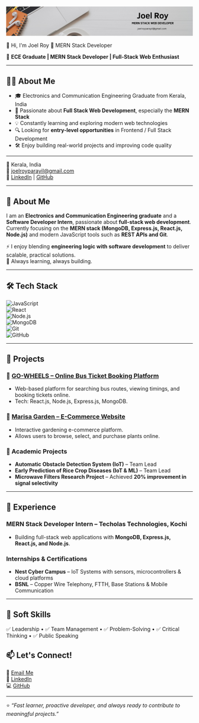 <!-- Profile Banner -->
![Banner](https://github.com/joelroy08/joelroy08/blob/main/banner2.png?raw=true)

👋 Hi, I'm Joel Roy
🚀 MERN Stack Developer


🎯 **ECE Graduate | MERN Stack Developer | Full-Stack Web Enthusiast**  


---

## 👨‍💻 About Me  
- 🎓 Electronics and Communication Engineering Graduate from Kerala, India  
- 🚀 Passionate about **Full Stack Web Development**, especially the **MERN Stack**  
- 💡 Constantly learning and exploring modern web technologies  
- 🔍 Looking for **entry-level opportunities** in Frontend / Full Stack Development  
- 🛠️ Enjoy building real-world projects and improving code quality  

---


📍 Kerala, India  
📧 [joelroyparayil@gmail.com](mailto:joelroyparayil@gmail.com)  
🔗 [LinkedIn](https://linkedin.com/in/joel-roy66) | [GitHub](https://github.com/joelroy08)  

---

## 🚀 About Me  
I am an **Electronics and Communication Engineering graduate** and a **Software Developer Intern**, passionate about **full-stack web development**.  
Currently focusing on the **MERN stack (MongoDB, Express.js, React.js, Node.js)** and modern JavaScript tools such as **REST APIs and Git**.  

⚡ I enjoy blending **engineering logic with software development** to deliver scalable, practical solutions.  
🌱 Always learning, always building.  

---

## 🛠 Tech Stack  

![JavaScript](https://img.shields.io/badge/Code-JavaScript-yellow?style=for-the-badge&logo=javascript)  
![React](https://img.shields.io/badge/Frontend-React-blue?style=for-the-badge&logo=react)  
![Node.js](https://img.shields.io/badge/Backend-Node.js-green?style=for-the-badge&logo=node.js)  
![MongoDB](https://img.shields.io/badge/Database-MongoDB-brightgreen?style=for-the-badge&logo=mongodb)  
![Git](https://img.shields.io/badge/VersionControl-Git-orange?style=for-the-badge&logo=git)  
![GitHub](https://img.shields.io/badge/Repo-GitHub-black?style=for-the-badge&logo=github)  

---

## 📂 Projects  

### 🔹 [GO-WHEELS – Online Bus Ticket Booking Platform](https://github.com/joelroy08)  
- Web-based platform for searching bus routes, viewing timings, and booking tickets online.  
- Tech: React.js, Node.js, Express.js, MongoDB.  

### 🔹 [Marisa Garden – E-Commerce Website](https://github.com/joelroy08)  
- Interactive gardening e-commerce platform.  
- Allows users to browse, select, and purchase plants online.  

### 🔹 Academic Projects  
- **Automatic Obstacle Detection System (IoT)** – Team Lead  
- **Early Prediction of Rice Crop Diseases (IoT & ML)** – Team Lead  
- **Microwave Filters Research Project** – Achieved **20% improvement in signal selectivity**  

---

## 💼 Experience  

### MERN Stack Developer Intern – **Techolas Technologies**, Kochi  
- Building full-stack web applications with **MongoDB, Express.js, React.js, and Node.js**.  

### Internships & Certifications  
- **Nest Cyber Campus** – IoT Systems with sensors, microcontrollers & cloud platforms  
- **BSNL** – Copper Wire Telephony, FTTH, Base Stations & Mobile Communication  

---

## 🌟 Soft Skills  
✅ Leadership • ✅ Team Management • ✅ Problem-Solving • ✅ Critical Thinking • ✅ Public Speaking  



## 📫 Let's Connect!  
💌 [Email Me](mailto:joelroyparayil@gmail.com)  
🔗 [LinkedIn](https://linkedin.com/in/joel-roy66)  
💻 [GitHub](https://github.com/joelroy08)  

---

⭐️ *“Fast learner, proactive developer, and always ready to contribute to meaningful projects.”*  
